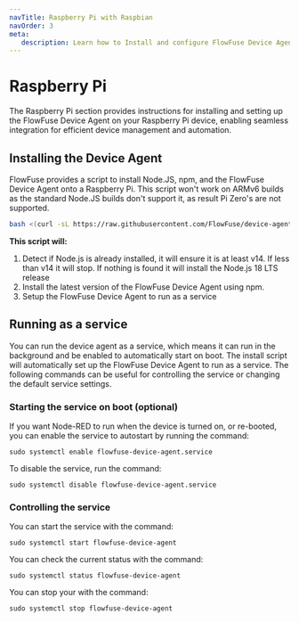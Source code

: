 ```yaml
---
navTitle: Raspberry Pi with Raspbian
navOrder: 3
meta: 
   description: Learn how to Install and configure FlowFuse Device Agent on Raspberry Pi with Raspbian for seamless device management and automation using our step-by-step guide and installation script.
---
```


# Raspberry Pi

The Raspberry Pi section provides instructions for installing and setting up the FlowFuse Device Agent on your Raspberry Pi device, enabling seamless integration for efficient device management and automation.

## Installing the Device Agent

FlowFuse provides a script to install Node.JS, npm, and the FlowFuse Device Agent onto a Raspberry Pi.
This script won't work on ARMv6 builds as the standard Node.JS builds don't support it, as result Pi Zero's are not supported.

```sh
bash <(curl -sL https://raw.githubusercontent.com/FlowFuse/device-agent/main/service/raspbian-install-device-agent.sh)
```

**This script will:**

1. Detect if Node.js is already installed, it will ensure it is at least v14. If less than v14 it will stop. If nothing is found it will install the Node.js 18 LTS release 
2. Install the latest version of the FlowFuse Device Agent using npm.
3. Setup the FlowFuse Device Agent to run as a service

## Running as a service

You can run the device agent as a service, which means it can run in the background and be enabled to automatically start on boot. The install script will automatically set up the FlowFuse Device Agent to run as a service. The following commands can be useful for controlling the service or changing the default service settings.

### Starting the service on boot (optional)

If you want Node-RED to run when the device is turned on, or re-booted, you can enable the service to autostart by running the command:

```sudo systemctl enable flowfuse-device-agent.service```

To disable the service, run the command:

```sudo systemctl disable flowfuse-device-agent.service```

### Controlling the service

You can start the service with the command:

```sudo systemctl start flowfuse-device-agent```

You can check the current status with the command:

```sudo systemctl status flowfuse-device-agent```

You can stop your with the command:

```sudo systemctl stop flowfuse-device-agent```
